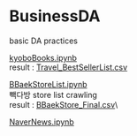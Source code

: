 # BusinessDA
basic DA practices








[kyoboBooks.ipynb](https://github.com/jiyeongChae/BusinessDA/blob/main/kyoboBooks.ipynb)\
result : [Travel_BestSellerList.csv](https://github.com/jiyeongChae/BusinessDA/blob/main/Travel_BestSellerList.csv)

[BBaekStoreList.ipynb](https://github.com/jiyeongChae/BusinessDA/blob/main/BBaekStoreList.ipynb)\
빽다방 store list crawling\
result : [BBaekStore_Final.csv](https://github.com/jiyeongChae/BusinessDA/blob/main/BBaekStore_final.csv)\\

[NaverNews.ipynb](https://github.com/jiyeongChae/BusinessDA/blob/main/NaverNews.ipynb)
